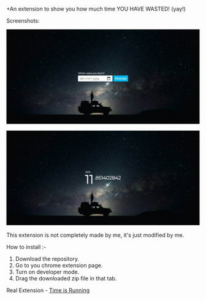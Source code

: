 +An extension to show you how much time YOU HAVE WASTED! (yay!)

Screenshots: 

![](chrome_dpvhNh16Np.jpg)

![](chrome_eB6I2GIlDK.jpg)

This extension is not completely made by me, it's just modified by me.

How to install :-

1. Download the repository.
2. Go to you chrome extension page.
3. Turn on developer mode.
4. Drag the downloaded zip file in that tab.


Real Extension - [Time is Running](https://chrome.google.com/webstore/detail/time-is-running/ijnaleaamhgpjmpmjefcnkkjjckbidnf?hl=en)
